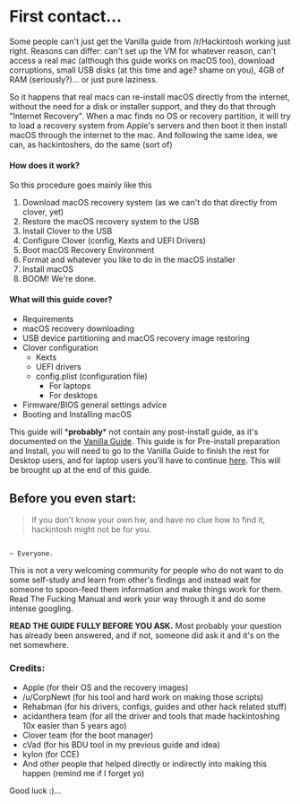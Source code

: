 # First contact...

Some people can't just get the Vanilla guide from /r/Hackintosh working just right. Reasons can differ: can't set up the VM for whatever reason, can't access a real mac \(although this guide works on macOS too\), download corruptions, small USB disks \(at this time and age? shame on you\), 4GB of RAM \(seriously?\)... or just pure laziness.

So it happens that real macs can re-install macOS directly from the internet, without the need for a disk or installer support, and they do that through "Internet Recovery". When a mac finds no OS or recovery partition, it will try to load a recovery system from Apple's servers and then boot it then install macOS through the internet to the mac. And following the same idea, we can, as hackintoshers, do the same \(sort of\)

#### How does it work?

So this procedure goes mainly like this

1. Download macOS recovery system \(as we can't do that directly from clover, yet\)
2. Restore the macOS recovery system to the USB
3. Install Clover to the USB
4. Configure Clover \(config, Kexts and UEFI Drivers\)
5. Boot macOS Recovery Environment
6. Format and whatever you like to do in the macOS installer
7. Install macOS
8. BOOM! We're done.

#### What will this guide cover?

* Requirements
* macOS recovery downloading
* USB device partitioning and macOS recovery image restoring
* Clover configuration
  * Kexts
  * UEFI drivers
  * config.plist \(configuration file\)
    * For laptops
    * For desktops
* Firmware/BIOS general settings advice
* Booting and Installing macOS

This guide will \***probably**\* not contain any post-install guide, as it's documented on the [Vanilla Guide](https://hackintosh.gitbook.io/-r-hackintosh-vanilla-desktop-guide/). This guide is for Pre-install preparation and Install, you will need to go to the Vanilla Guide to finish the rest for Desktop users, and for laptop users you'll have to continue [here](https://www.tonymacx86.com/threads/guide-booting-the-os-x-installer-on-laptops-with-clover.148093/#post-917904). This will be brought up at the end of this guide.

## Before you even start:

> If you don't know your own hw, and have no clue how to find it, hackintosh might not be for you.

                                                                                                                            ~ Everyone. 

This is not a very welcoming community for people who do not want to do some self-study and learn from other's findings and instead wait for someone to spoon-feed them information and make things work for them. Read The Fucking Manual and work your way through it and do some intense googling.

**READ THE GUIDE FULLY BEFORE YOU ASK.** Most probably your question has already been answered, and if not, someone did ask it and it's on the net somewhere.

### Credits:

* Apple \(for their OS and the recovery images\)
* /u/CorpNewt \(for his tool and hard work on making those scripts\)
* Rehabman \(for his drivers, configs, guides and other hack related stuff\)
* acidanthera team \(for all the driver and tools that made hackintoshing 10x easier than 5 years ago\)
* Clover team \(for the boot manager\)
* cVad \(for his BDU tool in my previous guide and idea\)
* kylon \(for CCE\)
* And other people that helped directly or indirectly into making this happen \(remind me if I forget yo\)

Good luck :\)...




